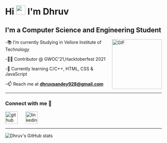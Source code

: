 <h1 align="left">Hi <img src="https://raw.githubusercontent.com/MartinHeinz/MartinHeinz/master/wave.gif" width="30px"> I'm Dhruv </h1>

## I'm a Computer Science and Engineering Student 

<img align="right" alt="GIF" height="160px" src="https://media.giphy.com/media/du3J3cXyzhj75IOgvA/giphy.gif">


-📚 I’m currently Studying in Vellore Institute of Technology

-👨‍💻 Contributor @ GWOC'21,Hacktoberfest 2021



-🌱 Currently learning C/C++, HTML, CSS & JavaScript

-📫 Reach me at **dhruvpandey928@gmail.com**

---


### Connect with me 📝
[<img src="https://img.icons8.com/material-outlined/24/000000/github.png" alt='github' height='40'>](https://github.com/dhruvpandey08)[<img src='https://img.icons8.com/cute-clipart/64/000000/linkedin.png' alt='linkedin' height='40' hspace='25'>](https://www.linkedin.com/in/dhruvpandey08)

---

![Dhruv's GitHub stats](https://github-readme-stats.vercel.app/api?username=dhruvpandey08&show_icons=true&theme=tokyonight&hide=stars)                                     




